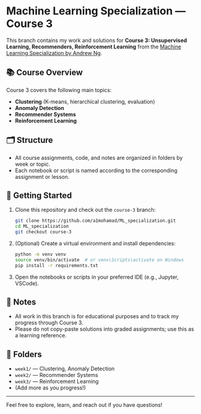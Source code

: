 # Machine Learning Specialization — Course 3

This branch contains my work and solutions for **Course 3: Unsupervised Learning, Recommenders, Reinforcement Learning** from the [Machine Learning Specialization by Andrew Ng](https://www.coursera.org/specializations/machine-learning?).

## 📚 Course Overview

Course 3 covers the following main topics:
- **Clustering** (K-means, hierarchical clustering, evaluation)
- **Anomaly Detection**
- **Recommender Systems**
- **Reinforcement Learning**

## 🗂 Structure

- All course assignments, code, and notes are organized in folders by week or topic.
- Each notebook or script is named according to the corresponding assignment or lesson.

## 🚀 Getting Started

1. Clone this repository and check out the `course-3` branch:
    ```bash
    git clone https://github.com/a1mohamad/ML_specialization.git
    cd ML_specialization
    git checkout course-3
    ```
2. (Optional) Create a virtual environment and install dependencies:
    ```bash
    python -m venv venv
    source venv/bin/activate  # or venv\Scripts\activate on Windows
    pip install -r requirements.txt
    ```
3. Open the notebooks or scripts in your preferred IDE (e.g., Jupyter, VSCode).

## 📝 Notes

- All work in this branch is for educational purposes and to track my progress through Course 3.
- Please do not copy-paste solutions into graded assignments; use this as a learning reference.

## 📒 Folders

- `week1/` — Clustering, Anomaly Detection
- `week2/` — Recommender Systems
- `week3/` — Reinforcement Learning
- (Add more as you progress!)

---

Feel free to explore, learn, and reach out if you have questions!